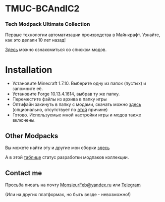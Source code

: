 # TMUC-BCAndIC2
### Tech Modpack Ultimate Collection

Первые технологии автоматизации производства в Майнкрафт. Узнайте, как это делали 10 лет назад!

[Здесь](https://docs.google.com/spreadsheets/d/1ojuKf1IoQ7r4Qm-mwTdiUUgyBekjT8SPW5Oh4dAUhIA/edit?usp=sharing) можно ознакомиться со списком модов.

# Installation
- Установите Minecraft 1.7.10. Выберите одну из папок (пустых) и запомните её.
- Установите Forge 10.13.4.1614, выбрав ту же папку.
- Переместите файлы из архива в папку игры
- Оптифайн закинуть в папку с модами, скачать можно [здесь](https://optifine.net/adloadx?f=OptiFine_1.7.10_HD_U_E7.jar) (опционально, отсутствует по [этой](https://optifine.net/copyright) причине)
- Готово. Используемые мной настройки игры и модов также включены.

## Other Modpacks
Вы можете найти эту и другие мои сборки [здесь](https://monsieurfeb.github.io/modpacks.html)

А в этой [таблице](https://docs.google.com/spreadsheets/d/1lLu7JaAFoo23XOV87XWc5rpGY2zUfxdeOsy7jaUptiE/edit?usp=sharing) статус разработки модпаков коллекции.

## Contact me
Просьба писать на почту MonsieurFeb@yandex.ru или [Telegram](https://t.me/thirdBTP/824)

(Или на других платформах, но быть везде - невозможно!)

